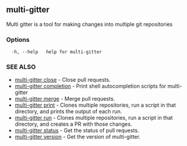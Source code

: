 ## multi-gitter

Multi gitter is a tool for making changes into multiple git repositories

### Options

```
  -h, --help   help for multi-gitter
```

### SEE ALSO

* [multi-gitter close](multi-gitter_close.md)	 - Close pull requests.
* [multi-gitter completion](multi-gitter_completion.md)	 - Print shell autocompletion scripts for multi-gitter
* [multi-gitter merge](multi-gitter_merge.md)	 - Merge pull requests.
* [multi-gitter print](multi-gitter_print.md)	 - Clones multiple repositories, run a script in that directory, and prints the output of each run.
* [multi-gitter run](multi-gitter_run.md)	 - Clones multiple repositories, run a script in that directory, and creates a PR with those changes.
* [multi-gitter status](multi-gitter_status.md)	 - Get the status of pull requests.
* [multi-gitter version](multi-gitter_version.md)	 - Get the version of multi-gitter.

